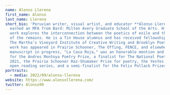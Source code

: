 ```yaml
---
name: Alonso Llerena
first_name: Alonso
last_name: Llerena
short_bio: 'Peruvian writer, visual artist, and educator **Alonso Llerena**
  earned an MFA from Bard: Milton Avery Graduate School of the Arts. His current
  work explores the interconnection between the poetics of exile and the poetics
  of the remains. He is a Tin House alumnus and has received fellowships from
  The Martha’s Vineyard Institute of Creative Writing and Brooklyn Poets. His
  work has appeared in Prairie Schooner, The Offing, FENCE, and elsewhere. His
  manuscript in progress, "La Casa Roja," was an honorable mention and finalist
  for the Andres Montoya Poetry Prize, a finalist for The National Poetry Series
  2021, the Prairie Schooner Raz-Shumaker Prize for poetry, the YesYes Books
  open reading series, and a semi-finalist for the Felix Pollack Prizes.'
portraits:
  - media: 2022/09/alonso-llerena
website: https://www.alonsollerena.com/
twitter: Alonso99
---
```

